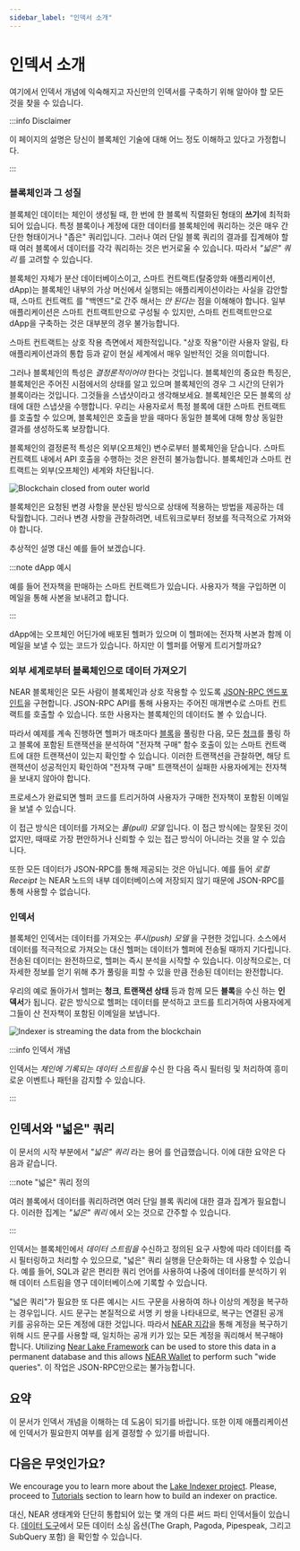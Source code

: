 ```yaml
---
sidebar_label: "인덱서 소개"
---
```


# 인덱서 소개

여기에서 인덱서 개념에 익숙해지고 자신만의 인덱서를 구축하기 위해 알아야 할 모든 것을 찾을 수 있습니다.

:::info Disclaimer

이 페이지의 설명은 당신이 블록체인 기술에 대해 어느 정도 이해하고 있다고 가정합니다.

:::


### 블록체인과 그 성질

블록체인 데이터는 체인이 생성될 때, 한 번에 한 블록씩 직렬화된 형태의 **쓰기**에 최적화되어 있습니다. 특정 블록이나 계정에 대한 데이터를 블록체인에 쿼리하는 것은 매우 간단한 형태이거나 "좁은" 쿼리입니다. 그러나 여러 단일 블록 쿼리의 결과를 집계해야 할 때 여러 블록에서 데이터를 각각 쿼리하는 것은 번거로울 수 있습니다. 따라서 *"넓은" 쿼리* 를 고려할 수 있습니다.

블록체인 자체가 분산 데이터베이스이고, 스마트 컨트랙트(탈중앙화 애플리케이션, dApp)는 블록체인 내부의 가상 머신에서 실행되는 애플리케이션이라는 사실을 감안할 때, 스마트 컨트랙트 를 "백엔드"로 간주 해서는 *안 된다는* 점을 이해해야 합니다. 일부 애플리케이션은 스마트 컨트랙트만으로 구성될 수 있지만, 스마트 컨트랙트만으로 dApp을 구축하는 것은 대부분의 경우 불가능합니다.

스마트 컨트랙트는 상호 작용 측면에서 제한적입니다. "상호 작용"이란 사용자 알림, 타 애플리케이션과의 통합 등과 같이 현실 세계에서 매우 일반적인 것을 의미합니다.

그러나 블록체인의 특성은 *결정론적이어야* 한다는 것입니다. 블록체인의 중요한 특징은, 블록체인은 주어진 시점에서의 상태를 알고 있으며 블록체인의 경우 그 시간의 단위가 블록이라는 것입니다. 그것들을 스냅샷이라고 생각해보세요. 블록체인은 모든 블록의 상태에 대한 스냅샷을 수행합니다. 우리는 사용자로서 특정 블록에 대한 스마트 컨트랙트를 호출할 수 있으며, 블록체인은 호출을 받을 때마다 동일한 블록에 대해 항상 동일한 결과를 생성하도록 보장합니다.

블록체인의 결정론적 특성은 외부(오프체인) 변수로부터 블록체인을 닫습니다. 스마트 컨트랙트 내에서 API 호출을 수행하는 것은 완전히 불가능합니다. 블록체인과 스마트 컨트랙트는 외부(오프체인) 세계와 차단됩니다.

![Blockchain closed from outer world](/docs/intro/blockchain.png)

블록체인은 요청된 변경 사항을 분산된 방식으로 상태에 적용하는 방법을 제공하는 데 탁월합니다. 그러나 변경 사항을 관찰하려면, 네트워크로부터 정보를 적극적으로 가져와야 합니다.

추상적인 설명 대신 예를 들어 보겠습니다.

:::note dApp 예시

예를 들어 전자책을 판매하는 스마트 컨트랙트가 있습니다. 사용자가 책을 구입하면 이메일을 통해 사본을 보내려고 합니다.

:::


dApp에는 오프체인 어딘가에 배포된 헬퍼가 있으며 이 헬퍼에는 전자책 사본과 함께 이메일을 보낼 수 있는 코드가 있습니다. 하지만 이 헬퍼를 어떻게 트리거할까요?

### 외부 세계로부터 블록체인으로 데이터 가져오기

NEAR 블록체인은 모든 사람이 블록체인과 상호 작용할 수 있도록 [JSON-RPC 엔드포인트](https://docs.near.org/api/rpc/introduction)을 구현합니다. JSON-RPC API를 통해 사용자는 주어진 매개변수로 스마트 컨트랙트를 호출할 수 있습니다. 또한 사용자는 블록체인의 데이터도 볼 수 있습니다.

따라서 예제를 계속 진행하면 헬퍼가 매초마다 [블록](https://docs.near.org/api/rpc/block-chunk#block)을 풀링한 다음, 모든 [청크](https://docs.near.org/api/rpc/block-chunk#chunk)를 풀링 하고 블록에 포함된 트랜잭션을 분석하여 "전자책 구매" 함수 호출이 있는 스마트 컨트랙트에 대한 트랜잭션이 있는지 확인할 수 있습니다. 이러한 트랜잭션을 관찰하면, 해당 트랜잭션이 성공적인지 확인하여 "전자책 구매" 트랜잭션이 실패한 사용자에게는 전자책을 보내지 않아야 합니다.

프로세스가 완료되면 헬퍼 코드를 트리거하여 사용자가 구매한 전자책이 포함된 이메일을 보낼 수 있습니다.

이 접근 방식은 데이터를 가져오는 *풀(pull) 모델* 입니다. 이 접근 방식에는 잘못된 것이 없지만, 때때로 가장 편안하거나 신뢰할 수 있는 접근 방식이 아니라는 것을 알 수 있습니다.

또한 모든 데이터가 JSON-RPC를 통해 제공되는 것은 아닙니다. 예를 들어 *로컬 Receipt* 는 NEAR 노드의 내부 데이터베이스에 저장되지 않기 때문에 JSON-RPC를 통해 사용할 수 없습니다.

### 인덱서

블록체인 인덱서는 데이터를 가져오는 *푸시(push) 모델* 을 구현한 것입니다. 소스에서 데이터를 적극적으로 가져오는 대신 헬퍼는 데이터가 헬퍼에 전송될 때까지 기다립니다. 전송된 데이터는 완전하므로, 헬퍼는 즉시 분석을 시작할 수 있습니다. 이상적으로는, 더 자세한 정보를 얻기 위해 추가 풀링을 피할 수 있을 만큼 전송된 데이터는 완전합니다.

우리의 예로 돌아가서 헬퍼는 **청크**, **트랜잭션 상태** 등과 함께 모든 **블록**을 수신 하는 **인덱서**가 됩니다. 같은 방식으로 헬퍼는 데이터를 분석하고 코드를 트리거하여 사용자에게 그들이 산 전자책이 포함된 이메일을 보냅니다.

![Indexer is streaming the data from the blockchain](/docs/intro/indexer.png)

:::info 인덱서 개념

인덱서는 *체인에 기록되는 데이터 스트림을* 수신 한 다음 즉시 필터링 및 처리하여 흥미로운 이벤트나 패턴을 감지할 수 있습니다.

:::


## 인덱서와 "넓은" 쿼리

이 문서의 시작 부분에서 *"넓은" 쿼리* 라는 용어 를 언급했습니다. 이에 대한 요약은 다음과 같습니다.

:::note "넓은" 쿼리 정의

여러 블록에서 데이터를 쿼리하려면 여러 단일 블록 쿼리에 대한 결과 집계가 필요합니다. 이러한 집계는 *"넓은" 쿼리* 에서 오는 것으로 간주할 수 있습니다.

:::

인덱서는 블록체인에서 *데이터 스트림을* 수신하고 정의된 요구 사항에 따라 데이터를 즉시 필터링하고 처리할 수 있으므로, "넓은" 쿼리 실행을 단순화하는 데 사용할 수 있습니다. 예를 들어, SQL과 같은 편리한 쿼리 언어를 사용하여 나중에 데이터를 분석하기 위해 데이터 스트림을 영구 데이터베이스에 기록할 수 있습니다.

"넓은 쿼리"가 필요한 또 다른 예시는 시드 구문을 사용하여 하나 이상의 계정을 복구하는 경우입니다. 시드 문구는 본질적으로 서명 키 쌍을 나타내므로, 복구는 연결된 공개 키를 공유하는 모든 계정에 대한 것입니다. 따라서 [NEAR 지갑](https://wallet.near.org)을 통해 계정을 복구하기 위해 시드 문구를 사용할 때, 일치하는 공개 키가 있는 모든 계정을 쿼리해서 복구해야 합니다. Utilizing [Near Lake Framework](https://github.com/near/near-lake-framework-rs) can be used to store this data in a permanent database and this allows [NEAR Wallet](https://wallet.near.org) to perform such "wide queries". 이 작업은 JSON-RPC만으로는 불가능합니다.

## 요약

이 문서가 인덱서 개념을 이해하는 데 도움이 되기를 바랍니다. 또한 이제 애플리케이션에 인덱서가 필요한지 여부를 쉽게 결정할 수 있기를 바랍니다.

## 다음은 무엇인가요?
We encourage you to learn more about the [Lake Indexer project](/build/data-infrastructure/lake-framework/near-lake). Please, proceed to [Tutorials](/build/data-infrastructure/lake-framework/near-lake-state-changes-indexer) section to learn how to build an indexer on practice.

대신, NEAR 생태계와 단단히 통합되어 있는 몇 개의 다른 써드 파티 인덱서들이 있습니다. [데이터 도구](/concepts/data-flow/data-storage#data-tools)에서 모든 데이터 소싱 옵션(The Graph, Pagoda, Pipespeak, 그리고 SubQuery 포함) 을 확인할 수 있습니다.
